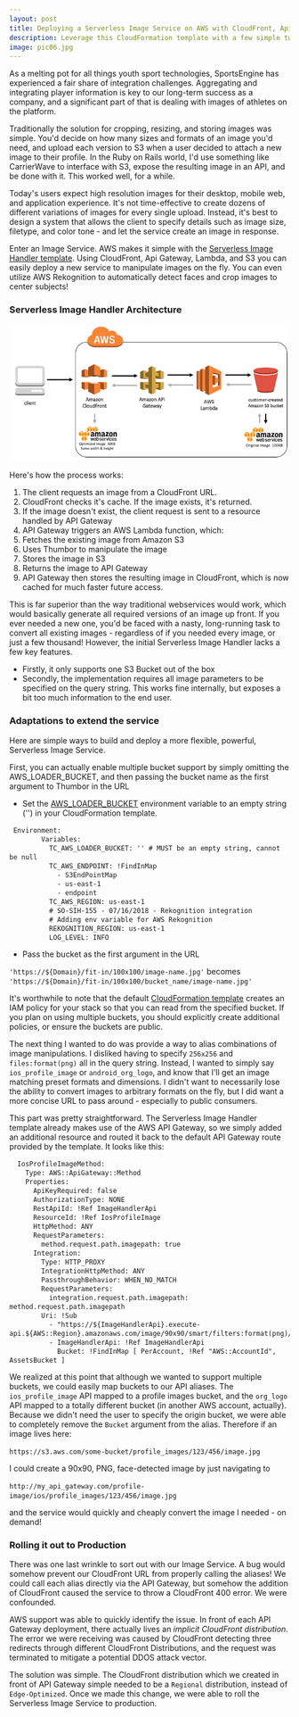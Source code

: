 ```yaml
---
layout: post
title: Deploying a Serverless Image Service on AWS with CloudFront, Api Gateway, S3, AWS Lambda, and Thumbor
description: Leverage this CloudFormation template with a few simple tweaks to deploy a cost-effective Image Service to your platform.
image: pic06.jpg
---
```


As a melting pot for all things youth sport technologies, SportsEngine has experienced a fair share of integration challenges. Aggregating and integrating player information is key to our long-term success as a company, and a significant part of that is dealing with images of athletes on the platform.

Traditionally the solution for cropping, resizing, and storing images was simple. You'd decide on how many sizes and formats of an image you'd need, and upload each version to S3 when a user decided to attach a new image to their profile. In the Ruby on Rails world, I'd use something like CarrierWave to interface with S3, expose the resulting image in an API, and be done with it. This worked well, for a while.

Today's users expect high resolution images for their desktop, mobile web, and application experience. It's not time-effective to create dozens of different variations of images for every single upload. Instead, it's best to design a system that allows the client to specify details such as image size, filetype, and color tone - and let the service create an image in response.

Enter an Image Service. AWS makes it simple with the [Serverless Image Handler template](https://aws.amazon.com/answers/web-applications/serverless-image-handler/). Using CloudFront, Api Gateway, Lambda, and S3 you can easily deploy a new service to manipulate images on the fly. You can even utilize AWS Rekognition to automatically detect faces and crop images to center subjects!

### Serverless Image Handler Architecture
<span class="image center"><img src="/assets/images/serverless_image_handler.png" alt="Serverless Image Handler Architecture Diagram" /></span>

Here's how the process works:
1. The client requests an image from a CloudFront URL.
2. CloudFront checks it's cache. If the image exists, it's returned. 
3. If the image doesn't exist, the client request is sent to a resource handled by API Gateway
4. API Gateway triggers an AWS Lambda function, which:
5. Fetches the existing image from Amazon S3
6. Uses Thumbor to manipulate the image
7. Stores the image in S3
8. Returns the image to API Gateway
9. API Gateway then stores the resulting image in CloudFront, which is now cached for much faster future access.

This is far superior than the way traditional webservices would work, which would basically generate all required versions of an image up front. If you ever needed a new one, you'd be faced with a nasty, long-running task to convert all existing images - regardless of if you needed every image, or just a few thousand!
However, the initial Serverless Image Handler lacks a few key features.
- Firstly, it only supports one S3 Bucket out of the box
- Secondly, the implementation requires all image parameters to be specified on the query string. This works fine internally, but exposes a bit too much information to the end user.


### Adaptations to extend the service
Here are simple ways to build and deploy a more flexible, powerful, Serverless Image Service.

First, you can actually enable multiple bucket support by simply omitting the AWS_LOADER_BUCKET, and then passing the bucket name as the first argument to Thumbor in the URL
- Set the [AWS_LOADER_BUCKET](https://github.com/awslabs/serverless-image-handler/blob/f47c7c7c8a29e605921297a4bf301a24637f10b1/deployment/serverless-image-handler.template#L366) environment variable to an empty string ('') in your CloudFormation template.

```
 Environment:
        Variables:
          TC_AWS_LOADER_BUCKET: '' # MUST be an empty string, cannot be null
          TC_AWS_ENDPOINT: !FindInMap
            - S3EndPointMap
            - us-east-1
            - endpoint
          TC_AWS_REGION: us-east-1
          # SO-SIH-155 - 07/16/2018 - Rekognition integration
          # Adding env variable for AWS Rekognition
          REKOGNITION_REGION: us-east-1
          LOG_LEVEL: INFO
```

- Pass the bucket as the first argument in the URL

`'https://${Domain}/fit-in/100x100/image-name.jpg'` becomes `'https://${Domain}/fit-in/100x100/bucket_name/image-name.jpg'`

It's worthwhile to note that the default [CloudFormation template](https://github.com/awslabs/serverless-image-handler/blob/master/deployment/serverless-image-handler.template#L237) creates an IAM policy for your stack so that you can read from the specified bucket. If you plan on using multiple buckets, you should explicitly create additional policies, or ensure the buckets are public.

The next thing I wanted to do was provide a way to alias combinations of image manipulations. I disliked having to specify `256x256` and `files:format(png)` all in the query string. Instead, I wanted to simply say `ios_profile_image` or `android_org_logo`, and know that I'll get an image matching preset formats and dimensions. I didn't want to necessarily lose the ability to convert images to arbitrary formats on the fly, but I did want a more concise URL to pass around - especially to public consumers.

This part was pretty straightforward. The Serverless Image Handler template already makes use of the AWS API Gateway, so we simply added an additional resource and routed it back to the default API Gateway route provided by the template. It looks like this:
```
  IosProfileImageMethod:
    Type: AWS::ApiGateway::Method
    Properties:
      ApiKeyRequired: false
      AuthorizationType: NONE
      RestApiId: !Ref ImageHandlerApi
      ResourceId: !Ref IosProfileImage
      HttpMethod: ANY
      RequestParameters:
        method.request.path.imagepath: true
      Integration:
        Type: HTTP_PROXY
        IntegrationHttpMethod: ANY
        PassthroughBehavior: WHEN_NO_MATCH
        RequestParameters:
          integration.request.path.imagepath: method.request.path.imagepath
        Uri: !Sub
          - "https://${ImageHandlerApi}.execute-api.${AWS::Region}.amazonaws.com/image/90x90/smart/filters:format(png)/${Bucket}/{imagepath}"
          - ImageHandlerApi: !Ref ImageHandlerApi
            Bucket: !FindInMap [ PerAccount, !Ref "AWS::AccountId", AssetsBucket ]
```

We realized at this point that although we wanted to support multiple buckets, we could easily map buckets to our API aliases. The `ios_profile_image` API mapped to a profile images bucket, and the `org_logo` API mapped to a totally different bucket (in another AWS account, actually). Because we didn't need the user to specify the origin bucket, we were able to completely remove the `Bucket` argument from the alias. Therefore if an image lives here:

`https://s3.aws.com/some-bucket/profile_images/123/456/image.jpg`

I could create a 90x90, PNG, face-detected image by just navigating to

`http://my_api_gateway.com/profile-image/ios/profile_images/123/456/image.jpg`

and the service would quickly and cheaply convert the image I needed - on demand!

### Rolling it out to Production
There was one last wrinkle to sort out with our Image Service. A bug would somehow prevent our CloudFront URL from properly calling the aliases! We could call each alias directly via the API Gateway, but somehow the addition of CloudFront caused the service to throw a CloudFront 400 error. We were confounded.

AWS support was able to quickly identify the issue. In front of each API Gateway deployment, there actually lives an *implicit CloudFront distribution*. The error we were receiving was caused by CloudFront detecting three redirects through different CloudFront Distributions, and the request was terminated to mitigate a potential DDOS attack vector.

The solution was simple. The CloudFront distribution which we created in front of API Gateway simple needed to be a `Regional` distribution, instead of `Edge-Optimized`. Once we made this change, we were able to roll the Serverless Image Service to production.
